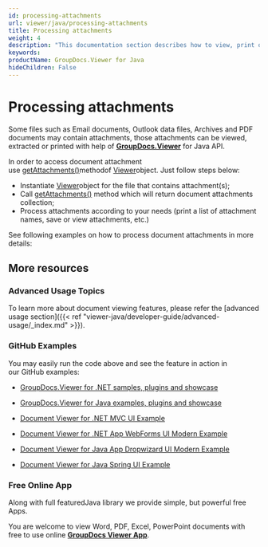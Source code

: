 ```yaml
---
id: processing-attachments
url: viewer/java/processing-attachments
title: Processing attachments
weight: 4
description: "This documentation section describes how to view, print or extract PDF, Outlook email and Archive document attachments with file viewer y GroupDocs."
keywords: 
productName: GroupDocs.Viewer for Java
hideChildren: False
---
```

# Processing attachments

Some files such as Email documents, Outlook data files, Archives and PDF documents may contain attachments, those attachments can be viewed, extracted or printed with help of [**GroupDocs.Viewer**](https://products.groupdocs.com/viewer/java) for Java API.

In order to access document attachment use [getAttachments()](https://apireference.groupdocs.com/java/viewer/com.groupdocs.viewer/Viewer#getAttachments())methodof [Viewer](https://apireference.groupdocs.com/java/viewer/com.groupdocs.viewer/Viewer)object. Just follow steps below:

*   Instantiate [Viewer](https://apireference.groupdocs.com/java/viewer/com.groupdocs.viewer/Viewer)object for the file that contains attachment(s);
*   Call [getAttachments()](https://apireference.groupdocs.com/java/viewer/com.groupdocs.viewer/Viewer#getAttachments()) method which will return document attachments collection;
*   Process attachments according to your needs (print a list of attachment names, save or view attachments, etc.)

See following examples on how to process document attachments in more details:

## More resources

### Advanced Usage Topics

To learn more about document viewing features, please refer the [advanced usage section]({{< ref "viewer-java/developer-guide/advanced-usage/_index.md" >}}).

### GitHub Examples

You may easily run the code above and see the feature in action in our GitHub examples:

*   [GroupDocs.Viewer for .NET samples, plugins and showcase](https://github.com/groupdocs-viewer/GroupDocs.Viewer-for-.NET)
    
*   [GroupDocs.Viewer for Java examples, plugins and showcase](https://github.com/groupdocs-viewer/GroupDocs.Viewer-for-Java)
    
*   [Document Viewer for .NET MVC UI Example](https://github.com/groupdocs-viewer/GroupDocs.Viewer-for-.NET-MVC) 
    
*   [Document Viewer for .NET App WebForms UI Modern Example](https://github.com/groupdocs-viewer/GroupDocs.Viewer-for-.NET-WebForms)
    
*   [Document Viewer for Java App Dropwizard UI Modern Example](https://github.com/groupdocs-viewer/GroupDocs.Viewer-for-Java-Dropwizard)
    
*   [Document Viewer for Java Spring UI Example](https://github.com/groupdocs-viewer/GroupDocs.Viewer-for-Java-Spring)
    

### Free Online App

Along with full featuredJava library we provide simple, but powerful free Apps.

You are welcome to view Word, PDF, Excel, PowerPoint documents with free to use online **[GroupDocs Viewer App](https://products.groupdocs.app/viewer)**.
